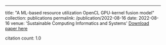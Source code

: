 ---
title: "A ML-based resource utilization OpenCL GPU-kernel fusion model"
collection: publications
permalink: /publication/2022-08-16
date: 2022-08-16
venue: 'Sustainable Computing Informatics and Systems'
[Download paper here](https://scholar.google.com/citations?view_op=view_citation&hl=en&user=CCckbEUAAAAJ&cstart=20&pagesize=80&citation_for_view=CCckbEUAAAAJ:i2xiXl-TujoC)

citation count: 1.0